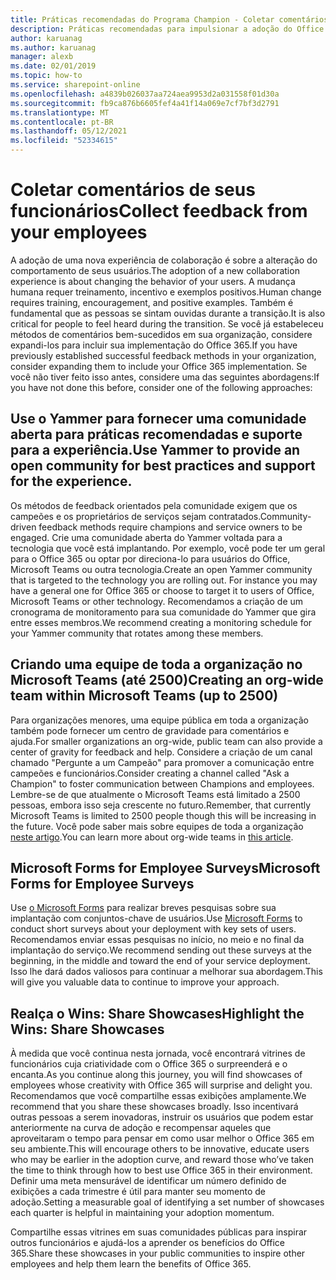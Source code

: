 ```yaml
---
title: Práticas recomendadas do Programa Champion - Coletar comentários
description: Práticas recomendadas para impulsionar a adoção do Office 365.
author: karuanag
ms.author: karuanag
manager: alexb
ms.date: 02/01/2019
ms.topic: how-to
ms.service: sharepoint-online
ms.openlocfilehash: a4839b026037aa724aea9953d2a031558f01d30a
ms.sourcegitcommit: fb9ca876b6605fef4a41f14a069e7cf7bf3d2791
ms.translationtype: MT
ms.contentlocale: pt-BR
ms.lasthandoff: 05/12/2021
ms.locfileid: "52334615"
---
```

# <a name="collect-feedback-from-your-employees"></a><span data-ttu-id="27a7f-103">Coletar comentários de seus funcionários</span><span class="sxs-lookup"><span data-stu-id="27a7f-103">Collect feedback from your employees</span></span>

<span data-ttu-id="27a7f-104">A adoção de uma nova experiência de colaboração é sobre a alteração do comportamento de seus usuários.</span><span class="sxs-lookup"><span data-stu-id="27a7f-104">The adoption of a new collaboration experience is about changing the behavior of your users.</span></span> <span data-ttu-id="27a7f-105">A mudança humana requer treinamento, incentivo e exemplos positivos.</span><span class="sxs-lookup"><span data-stu-id="27a7f-105">Human change requires training, encouragement, and positive examples.</span></span> <span data-ttu-id="27a7f-106">Também é fundamental que as pessoas se sintam ouvidas durante a transição.</span><span class="sxs-lookup"><span data-stu-id="27a7f-106">It is also critical for people to feel heard during the transition.</span></span> <span data-ttu-id="27a7f-107">Se você já estabeleceu métodos de comentários bem-sucedidos em sua organização, considere expandi-los para incluir sua implementação do Office 365.</span><span class="sxs-lookup"><span data-stu-id="27a7f-107">If you have previously established successful feedback methods in your organization, consider expanding them to include your Office 365 implementation.</span></span> <span data-ttu-id="27a7f-108">Se você não tiver feito isso antes, considere uma das seguintes abordagens:</span><span class="sxs-lookup"><span data-stu-id="27a7f-108">If you have not done this before, consider one of the following approaches:</span></span>

## <a name="use-yammer-to-provide-an-open-community-for-best-practices-and-support-for-the-experience"></a><span data-ttu-id="27a7f-109">Use o Yammer para fornecer uma comunidade aberta para práticas recomendadas e suporte para a experiência.</span><span class="sxs-lookup"><span data-stu-id="27a7f-109">Use Yammer to provide an open community for best practices and support for the experience.</span></span>
<span data-ttu-id="27a7f-110">Os métodos de feedback orientados pela comunidade exigem que os campeões e os proprietários de serviços sejam contratados.</span><span class="sxs-lookup"><span data-stu-id="27a7f-110">Community-driven feedback methods require champions and service owners to be engaged.</span></span> <span data-ttu-id="27a7f-111">Crie uma comunidade aberta do Yammer voltada para a tecnologia que você está implantando.  Por exemplo, você pode ter um geral para o Office 365 ou optar por direciona-lo para usuários do Office, Microsoft Teams ou outra tecnologia.</span><span class="sxs-lookup"><span data-stu-id="27a7f-111">Create an open Yammer community that is targeted to the technology you are rolling out.  For instance you may have a general one for Office 365 or choose to target it to users of Office, Microsoft Teams or other technology.</span></span>  <span data-ttu-id="27a7f-112">Recomendamos a criação de um cronograma de monitoramento para sua comunidade do Yammer que gira entre esses membros.</span><span class="sxs-lookup"><span data-stu-id="27a7f-112">We recommend creating a monitoring schedule for your Yammer community that rotates among these members.</span></span> 

## <a name="creating-an-org-wide-team-within-microsoft-teams-up-to-2500"></a><span data-ttu-id="27a7f-113">Criando uma equipe de toda a organização no Microsoft Teams (até 2500)</span><span class="sxs-lookup"><span data-stu-id="27a7f-113">Creating an org-wide team within Microsoft Teams (up to 2500)</span></span>
<span data-ttu-id="27a7f-114">Para organizações menores, uma equipe pública em toda a organização também pode fornecer um centro de gravidade para comentários e ajuda.</span><span class="sxs-lookup"><span data-stu-id="27a7f-114">For smaller organizations an org-wide, public team can also provide a center of gravity for feedback and help.</span></span>  <span data-ttu-id="27a7f-115">Considere a criação de um canal chamado "Pergunte a um Campeão" para promover a comunicação entre campeões e funcionários.</span><span class="sxs-lookup"><span data-stu-id="27a7f-115">Consider creating a channel called "Ask a Champion" to foster communication between Champions and employees.</span></span>  <span data-ttu-id="27a7f-116">Lembre-se de que atualmente o Microsoft Teams está limitado a 2500 pessoas, embora isso seja crescente no futuro.</span><span class="sxs-lookup"><span data-stu-id="27a7f-116">Remember, that currently Microsoft Teams is limited to 2500 people though this will be increasing in the future.</span></span> <span data-ttu-id="27a7f-117">Você pode saber mais sobre equipes de toda a organização [neste artigo](/microsoftteams/create-an-org-wide-team).</span><span class="sxs-lookup"><span data-stu-id="27a7f-117">You can learn more about org-wide teams in [this article](/microsoftteams/create-an-org-wide-team).</span></span> 

## <a name="microsoft-forms-for-employee-surveys"></a><span data-ttu-id="27a7f-118">Microsoft Forms for Employee Surveys</span><span class="sxs-lookup"><span data-stu-id="27a7f-118">Microsoft Forms for Employee Surveys</span></span>

<span data-ttu-id="27a7f-119">Use [o Microsoft Forms](https://support.office.com/forms) para realizar breves pesquisas sobre sua implantação com conjuntos-chave de usuários.</span><span class="sxs-lookup"><span data-stu-id="27a7f-119">Use [Microsoft Forms](https://support.office.com/forms) to conduct short surveys about your deployment with key sets of users.</span></span>  <span data-ttu-id="27a7f-120">Recomendamos enviar essas pesquisas no início, no meio e no final da implantação do serviço.</span><span class="sxs-lookup"><span data-stu-id="27a7f-120">We recommend sending out these surveys at the beginning, in the middle and toward the end of your service deployment.</span></span>  <span data-ttu-id="27a7f-121">Isso lhe dará dados valiosos para continuar a melhorar sua abordagem.</span><span class="sxs-lookup"><span data-stu-id="27a7f-121">This will give you valuable data to continue to improve your approach.</span></span>  

## <a name="highlight-the-wins-share-showcases"></a><span data-ttu-id="27a7f-122">Realça o Wins: Share Showcases</span><span class="sxs-lookup"><span data-stu-id="27a7f-122">Highlight the Wins: Share Showcases</span></span>
<span data-ttu-id="27a7f-123">À medida que você continua nesta jornada, você encontrará vitrines de funcionários cuja criatividade com o Office 365 o surpreenderá e o encanta.</span><span class="sxs-lookup"><span data-stu-id="27a7f-123">As you continue along this journey, you will find showcases of employees whose creativity with Office 365 will surprise and delight you.</span></span> <span data-ttu-id="27a7f-124">Recomendamos que você compartilhe essas exibições amplamente.</span><span class="sxs-lookup"><span data-stu-id="27a7f-124">We recommend that you share these showcases broadly.</span></span> <span data-ttu-id="27a7f-125">Isso incentivará outras pessoas a serem inovadoras, instruir os usuários que podem estar anteriormente na curva de adoção e recompensar aqueles que aproveitaram o tempo para pensar em como usar melhor o Office 365 em seu ambiente.</span><span class="sxs-lookup"><span data-stu-id="27a7f-125">This will encourage others to be innovative, educate users who may be earlier in the adoption curve, and reward those who’ve taken the time to think through how to best use Office 365 in their environment.</span></span> <span data-ttu-id="27a7f-126">Definir uma meta mensurável de identificar um número definido de exibições a cada trimestre é útil para manter seu momento de adoção.</span><span class="sxs-lookup"><span data-stu-id="27a7f-126">Setting a measurable goal of identifying a set number of showcases each quarter is helpful in maintaining your adoption momentum.</span></span>

<span data-ttu-id="27a7f-127">Compartilhe essas vitrines em suas comunidades públicas para inspirar outros funcionários e ajudá-los a aprender os benefícios do Office 365.</span><span class="sxs-lookup"><span data-stu-id="27a7f-127">Share these showcases in your public communities to inspire other employees and help them learn the benefits of Office 365.</span></span>